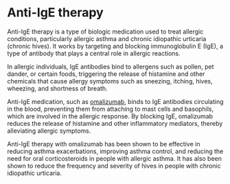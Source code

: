 [//]: # (source: ?)
[//]: # (tags: medications)

# Anti-IgE therapy

Anti-IgE therapy is a type of biologic medication used to treat allergic conditions, particularly allergic asthma and chronic idiopathic urticaria (chronic hives). It works by targeting and blocking immunoglobulin E (IgE), a type of antibody that plays a central role in allergic reactions.

In allergic individuals, IgE antibodies bind to allergens such as pollen, pet dander, or certain foods, triggering the release of histamine and other chemicals that cause allergy symptoms such as sneezing, itching, hives, wheezing, and shortness of breath.

Anti-IgE medication, such as [omalizumab](../omalizumab/), binds to IgE antibodies circulating in the blood, preventing them from attaching to mast cells and basophils, which are involved in the allergic response. By blocking IgE, omalizumab reduces the release of histamine and other inflammatory mediators, thereby alleviating allergic symptoms.

Anti-IgE therapy with omalizumab has been shown to be effective in reducing asthma exacerbations, improving asthma control, and reducing the need for oral corticosteroids in people with allergic asthma. It has also been shown to reduce the frequency and severity of hives in people with chronic idiopathic urticaria.
